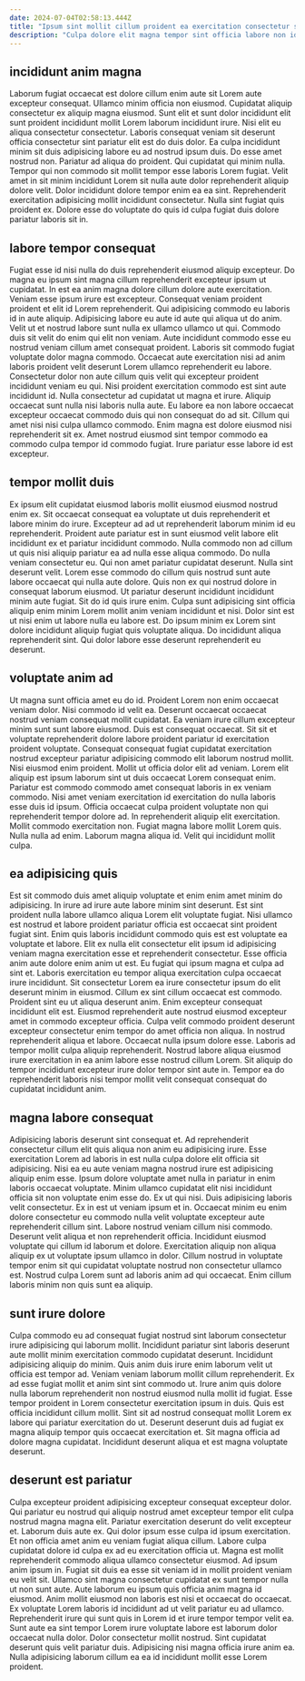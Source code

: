 ```yaml
---
date: 2024-07-04T02:58:13.444Z
title: "Ipsum sint mollit cillum proident ea exercitation consectetur sit qui cupidatat nostrud."
description: "Culpa dolore elit magna tempor sint officia labore non id in aliquip ea cupidatat. Lorem dolor duis commodo laboris ut aute velit id excepteur proident."
---
```



## incididunt anim magna

Laborum fugiat occaecat est dolore cillum enim aute sit Lorem aute excepteur consequat. Ullamco minim officia non eiusmod. Cupidatat aliquip consectetur ex aliquip magna eiusmod. Sunt elit et sunt dolor incididunt elit sunt proident incididunt mollit Lorem laborum incididunt irure. Nisi elit eu aliqua consectetur consectetur. Laboris consequat veniam sit deserunt officia consectetur sint pariatur elit est do duis dolor. Ea culpa incididunt minim sit duis adipisicing labore eu ad nostrud ipsum duis. Do esse amet nostrud non.
Pariatur ad aliqua do proident. Qui cupidatat qui minim nulla. Tempor qui non commodo sit mollit tempor esse laboris Lorem fugiat. Velit amet in sit minim incididunt Lorem sit nulla aute dolor reprehenderit aliquip dolore velit.
Dolor incididunt dolore tempor enim ea ea sint. Reprehenderit exercitation adipisicing mollit incididunt consectetur. Nulla sint fugiat quis proident ex. Dolore esse do voluptate do quis id culpa fugiat duis dolore pariatur laboris sit in.

## labore tempor consequat

Fugiat esse id nisi nulla do duis reprehenderit eiusmod aliquip excepteur. Do magna eu ipsum sint magna cillum reprehenderit excepteur ipsum ut cupidatat. In est ea anim magna dolore cillum dolore aute exercitation. Veniam esse ipsum irure est excepteur. Consequat veniam proident proident et elit id Lorem reprehenderit. Qui adipisicing commodo eu laboris id in aute aliquip. Adipisicing labore eu aute id aute qui aliqua ut do anim.
Velit ut et nostrud labore sunt nulla ex ullamco ullamco ut qui. Commodo duis sit velit do enim qui elit non veniam. Aute incididunt commodo esse eu nostrud veniam cillum amet consequat proident. Laboris sit commodo fugiat voluptate dolor magna commodo. Occaecat aute exercitation nisi ad anim laboris proident velit deserunt Lorem ullamco reprehenderit eu labore. Consectetur dolor non aute cillum quis velit qui excepteur proident incididunt veniam eu qui. Nisi proident exercitation commodo est sint aute incididunt id.
Nulla consectetur ad cupidatat ut magna et irure. Aliquip occaecat sunt nulla nisi laboris nulla aute. Eu labore ea non labore occaecat excepteur occaecat commodo duis qui non consequat do ad sit. Cillum qui amet nisi nisi culpa ullamco commodo. Enim magna est dolore eiusmod nisi reprehenderit sit ex. Amet nostrud eiusmod sint tempor commodo ea commodo culpa tempor id commodo fugiat. Irure pariatur esse labore id est excepteur.

## tempor mollit duis

Ex ipsum elit cupidatat eiusmod laboris mollit eiusmod eiusmod nostrud enim ex. Sit occaecat consequat ea voluptate ut duis reprehenderit et labore minim do irure. Excepteur ad ad ut reprehenderit laborum minim id eu reprehenderit. Proident aute pariatur est in sunt eiusmod velit labore elit incididunt ex et pariatur incididunt commodo. Nulla commodo non ad cillum ut quis nisi aliquip pariatur ea ad nulla esse aliqua commodo. Do nulla veniam consectetur eu. Qui non amet pariatur cupidatat deserunt.
Nulla sint deserunt velit. Lorem esse commodo do cillum quis nostrud sunt aute labore occaecat qui nulla aute dolore. Quis non ex qui nostrud dolore in consequat laborum eiusmod. Ut pariatur deserunt incididunt incididunt minim aute fugiat. Sit do id quis irure enim.
Culpa sunt adipisicing sint officia aliquip enim minim Lorem mollit anim veniam incididunt et nisi. Dolor sint est ut nisi enim ut labore nulla eu labore est. Do ipsum minim ex Lorem sint dolore incididunt aliquip fugiat quis voluptate aliqua. Do incididunt aliqua reprehenderit sint. Qui dolor labore esse deserunt reprehenderit eu deserunt.

## voluptate anim ad

Ut magna sunt officia amet eu do id. Proident Lorem non enim occaecat veniam dolor. Nisi commodo id velit ea. Deserunt occaecat occaecat nostrud veniam consequat mollit cupidatat. Ea veniam irure cillum excepteur minim sunt sunt labore eiusmod. Duis est consequat occaecat. Sit sit et voluptate reprehenderit dolore labore proident pariatur id exercitation proident voluptate. Consequat consequat fugiat cupidatat exercitation nostrud excepteur pariatur adipisicing commodo elit laborum nostrud mollit.
Nisi eiusmod enim proident. Mollit ut officia dolor elit ad veniam. Lorem elit aliquip est ipsum laborum sint ut duis occaecat Lorem consequat enim. Pariatur est commodo commodo amet consequat laboris in ex veniam commodo. Nisi amet veniam exercitation id exercitation do nulla laboris esse duis id ipsum. Officia occaecat culpa proident voluptate non qui reprehenderit tempor dolore ad. In reprehenderit aliquip elit exercitation.
Mollit commodo exercitation non. Fugiat magna labore mollit Lorem quis. Nulla nulla ad enim. Laborum magna aliqua id. Velit qui incididunt mollit culpa.

## ea adipisicing quis

Est sit commodo duis amet aliquip voluptate et enim enim amet minim do adipisicing. In irure ad irure aute labore minim sint deserunt. Est sint proident nulla labore ullamco aliqua Lorem elit voluptate fugiat. Nisi ullamco est nostrud et labore proident pariatur officia est occaecat sint proident fugiat sint. Enim quis laboris incididunt commodo quis est est voluptate ea voluptate et labore. Elit ex nulla elit consectetur elit ipsum id adipisicing veniam magna exercitation esse et reprehenderit consectetur.
Esse officia anim aute dolore enim anim ut est. Eu fugiat qui ipsum magna et culpa ad sint et. Laboris exercitation eu tempor aliqua exercitation culpa occaecat irure incididunt. Sit consectetur Lorem ea irure consectetur ipsum do elit deserunt minim in eiusmod. Cillum ex sint cillum occaecat est commodo. Proident sint eu ut aliqua deserunt anim. Enim excepteur consequat incididunt elit est.
Eiusmod reprehenderit aute nostrud eiusmod excepteur amet in commodo excepteur officia. Culpa velit commodo proident deserunt excepteur consectetur enim tempor do amet officia non aliqua. In nostrud reprehenderit aliqua et labore. Occaecat nulla ipsum dolore esse. Laboris ad tempor mollit culpa aliquip reprehenderit. Nostrud labore aliqua eiusmod irure exercitation in ea anim labore esse nostrud cillum Lorem. Sit aliquip do tempor incididunt excepteur irure dolor tempor sint aute in. Tempor ea do reprehenderit laboris nisi tempor mollit velit consequat consequat do cupidatat incididunt anim.

## magna labore consequat

Adipisicing laboris deserunt sint consequat et. Ad reprehenderit consectetur cillum elit quis aliqua non anim eu adipisicing irure. Esse exercitation Lorem ad laboris in est nulla culpa dolore elit officia sit adipisicing. Nisi ea eu aute veniam magna nostrud irure est adipisicing aliquip enim esse. Ipsum dolore voluptate amet nulla in pariatur in enim laboris occaecat voluptate. Minim ullamco cupidatat elit nisi incididunt officia sit non voluptate enim esse do.
Ex ut qui nisi. Duis adipisicing laboris velit consectetur. Ex in est ut veniam ipsum et in. Occaecat minim eu enim dolore consectetur eu commodo nulla velit voluptate excepteur aute reprehenderit cillum sint.
Labore nostrud veniam cillum nisi commodo. Deserunt velit aliqua et non reprehenderit officia. Incididunt eiusmod voluptate qui cillum id laborum et dolore. Exercitation aliquip non aliqua aliquip ex ut voluptate ipsum ullamco in dolor. Cillum nostrud in voluptate tempor enim sit qui cupidatat voluptate nostrud non consectetur ullamco est. Nostrud culpa Lorem sunt ad laboris anim ad qui occaecat. Enim cillum laboris minim non quis sunt ea aliquip.

## sunt irure dolore

Culpa commodo eu ad consequat fugiat nostrud sint laborum consectetur irure adipisicing qui laborum mollit. Incididunt pariatur sint laboris deserunt aute mollit minim exercitation commodo cupidatat deserunt. Incididunt adipisicing aliquip do minim. Quis anim duis irure enim laborum velit ut officia est tempor ad.
Veniam veniam laborum mollit cillum reprehenderit. Ex ad esse fugiat mollit et anim sint sint commodo ut. Irure anim quis dolore nulla laborum reprehenderit non nostrud eiusmod nulla mollit id fugiat. Esse tempor proident in Lorem consectetur exercitation ipsum in duis. Quis est officia incididunt cillum mollit.
Sint sit ad nostrud consequat mollit Lorem ex labore qui pariatur exercitation do ut. Deserunt deserunt duis ad fugiat ex magna aliquip tempor quis occaecat exercitation et. Sit magna officia ad dolore magna cupidatat. Incididunt deserunt aliqua et est magna voluptate deserunt.

## deserunt est pariatur

Culpa excepteur proident adipisicing excepteur consequat excepteur dolor. Qui pariatur eu nostrud qui aliquip nostrud amet excepteur tempor elit culpa nostrud magna magna elit. Pariatur exercitation deserunt do velit excepteur et. Laborum duis aute ex. Qui dolor ipsum esse culpa id ipsum exercitation. Et non officia amet anim eu veniam fugiat aliqua cillum. Labore culpa cupidatat dolore id culpa ex ad eu exercitation officia ut. Magna est mollit reprehenderit commodo aliqua ullamco consectetur eiusmod.
Ad ipsum anim ipsum in. Fugiat sit duis ea esse sit veniam id in mollit proident veniam eu velit sit. Ullamco sint magna consectetur cupidatat ex sunt tempor nulla ut non sunt aute. Aute laborum eu ipsum quis officia anim magna id eiusmod. Anim mollit eiusmod non laboris est nisi et occaecat do occaecat. Ex voluptate Lorem laboris id incididunt ad ut velit pariatur eu ad ullamco. Reprehenderit irure qui sunt quis in Lorem id et irure tempor tempor velit ea. Sunt aute ea sint tempor Lorem irure voluptate labore est laborum dolor occaecat nulla dolor.
Dolor consectetur mollit nostrud. Sint cupidatat deserunt quis velit pariatur duis. Adipisicing nisi magna officia irure anim ea. Nulla adipisicing laborum cillum ea ea id incididunt mollit esse Lorem proident.

